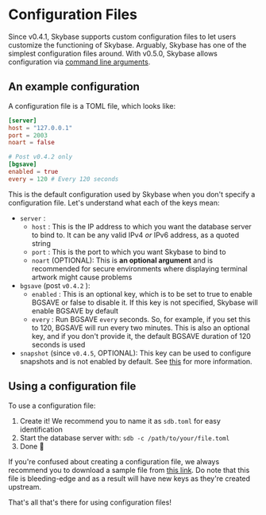 # Configuration Files

Since v0.4.1, Skybase supports custom configuration files to let users customize the functioning of Skybase. Arguably, Skybase has one of the simplest configuration files around. With v0.5.0, Skybase allows configuration via [command line arguments](/03-command-line-config).

## An example configuration

A configuration file is a TOML file, which looks like:

``` toml
[server]
host = "127.0.0.1"
port = 2003
noart = false

# Post v0.4.2 only
[bgsave]
enabled = true
every = 120 # Every 120 seconds
```

This is the default configuration used by Skybase when you don't specify a configuration file. Let's understand what each of the keys mean:

* `server` :
    - `host` : This is the IP address to which you want the database server to bind to. It can be any valid IPv4 *or* IPv6 address, as a quoted string
    - `port` : This is the port to which you want Skybase to bind to
    - `noart` (OPTIONAL): This is **an optional argument** and is recommended for secure environments where displaying terminal artwork might cause problems
* `bgsave` (post `v0.4.2` ):
    - `enabled` : This is an optional key, which is to be set to true to enable BGSAVE or false to disable it. If this key is not specified, Skybase will enable BGSAVE by default
    - `every` : Run BGSAVE `every` seconds. So, for example, if you set this to 120, BGSAVE will run every two minutes. This is also an optional key, and if you don't provide it, the default BGSAVE duration of 120 seconds is used
* `snapshot` (since `v0.4.5`, OPTIONAL): This key can be used to configure snapshots and is not enabled by default. See [this](/06-snapshots) for more information.

## Using a configuration file

To use a configuration file:

1. Create it! We recommend you to name it as `sdb.toml` for easy identification
2. Start the database server with: `sdb -c /path/to/your/file.toml`
3. Done 🎉

If you're confused about creating a configuration file, we always recommend you to download a sample file from [this link](https://github.com/skybasedb/skybase/blob/next/examples/config-files/template.toml). Do note that this file is bleeding-edge and as a result will have new keys as they're created upstream.

That's all that's there for using configuration files!
